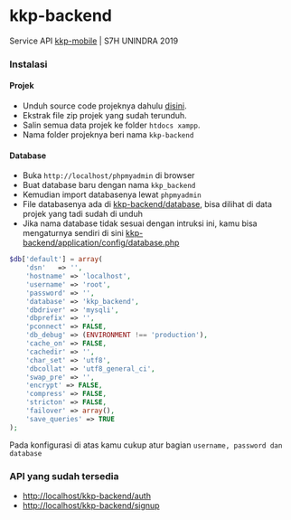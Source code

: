 # kkp-backend
Service API [kkp-mobile](https://github.com/dyazincahya/kkp-mobile) | S7H UNINDRA 2019

### Instalasi

#### Projek
- Unduh source code projeknya dahulu [disini](https://github.com/dyazincahya/kkp-backend/archive/master.zip).
- Ekstrak file zip projek yang sudah terunduh.
- Salin semua data projek ke folder ```htdocs xampp```.
- Nama folder projeknya beri nama ```kkp-backend```

#### Database
- Buka ```http://localhost/phpmyadmin``` di browser
- Buat database baru dengan nama ```kkp_backend```
- Kemudian import databasenya lewat ```phpmyadmin```
- File databasenya ada di [kkp-backend/database](https://github.com/dyazincahya/kkp-backend/tree/master/database), bisa dilihat di data projek yang tadi sudah di unduh
- Jika nama database tidak sesuai dengan intruksi ini, kamu bisa mengaturnya sendiri di sini [kkp-backend/application/config/database.php](https://github.com/dyazincahya/kkp-backend/blob/master/application/config/database.php)

``` php
$db['default'] = array(
	'dsn'	=> '',
	'hostname' => 'localhost',
	'username' => 'root',
	'password' => '',
	'database' => 'kkp_backend',
	'dbdriver' => 'mysqli',
	'dbprefix' => '',
	'pconnect' => FALSE,
	'db_debug' => (ENVIRONMENT !== 'production'),
	'cache_on' => FALSE,
	'cachedir' => '',
	'char_set' => 'utf8',
	'dbcollat' => 'utf8_general_ci',
	'swap_pre' => '',
	'encrypt' => FALSE,
	'compress' => FALSE,
	'stricton' => FALSE,
	'failover' => array(),
	'save_queries' => TRUE
);
```
Pada konfigurasi di atas kamu cukup atur bagian ```username, password dan database```

### API yang sudah tersedia
- [http://localhost/kkp-backend/auth](https://github.com/dyazincahya/kkp-backend/blob/master/application/controllers/Auth.php)
- [http://localhost/kkp-backend/signup](https://github.com/dyazincahya/kkp-backend/blob/master/application/controllers/Signup.php)
